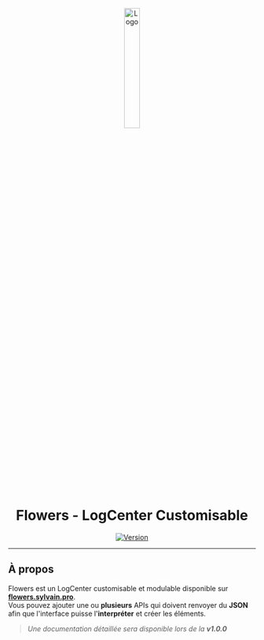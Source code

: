 <div align="center">
  <a href="https://flowers.sylvain.pro"><img src="https://flowers.sylvain.pro/images/logo.png" alt="Logo" width="25%" height="auto"></a>

  # Flowers - LogCenter Customisable
  [![Version](https://custom-icon-badges.demolab.com/badge/Version%20:-v0.5.0-ee6464?logo=flowers.sylvain.pro&labelColor=23272A)](https://github.com/20syldev/flowers/releases/latest)
</div>

---

## À propos
Flowers est un LogCenter customisable et modulable disponible sur **[flowers.sylvain.pro](https://flowers.sylvain.pro)**.  
Vous pouvez ajouter une ou **plusieurs** APIs qui doivent renvoyer du **JSON** afin que l'interface puisse l'**interpréter** et créer les éléments.
> *Une documentation détaillée sera disponible lors de la **v1.0.0***
